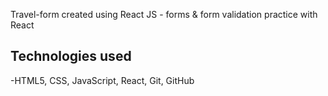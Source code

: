 Travel-form created using React JS - forms & form validation practice with React

## Technologies used

-HTML5, CSS, JavaScript, React, Git, GitHub
